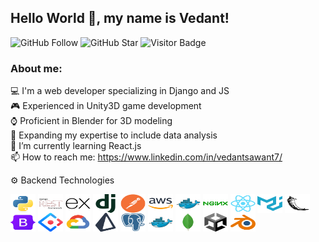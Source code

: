 ## Hello World 👋, my name is Vedant!

![GitHub Follow](https://img.shields.io/github/followers/aaryaparadkar.svg?style=social&label=Follow)
![GitHub Star](https://img.shields.io/github/stars/aaryaparadkar?affiliations=OWNER%2CCOLLABORATOR&style=social&label=Star)
![Visitor Badge](https://visitor-badge.laobi.icu/badge?page_id=aaryaparadkar.aaryaparadkar)

### About me: <br>
💻 I'm a web developer specializing in Django and JS <br>
🎮 Experienced in Unity3D game development <br>
⌚ Proficient in Blender for 3D modeling <br>
💽 Expanding my expertise to include data analysis <br>
🌱 I’m currently learning React.js <br>
📫 How to reach me: https://www.linkedin.com/in/vedantsawant7/

⚙ Backend Technologies
<div style="display: inline_block">
  <img align="center" height="30" width="40" src="https://github.com/devicons/devicon/blob/master/icons/python/python-original.svg">
  <img align="center" height="30" width="40" src="https://github.com/devicons/devicon/blob/master/icons/djangorest/djangorest-original-wordmark.svg">
  <img align="center" height="30" width="40" src="https://github.com/devicons/devicon/blob/master/icons/express/express-original.svg">
  <img align="center" height="30" width="40" src="https://raw.githubusercontent.com/devicons/devicon/master/icons/django/django-plain.svg">
  <img align="center" height="30" width="40" src="https://github.com/devicons/devicon/blob/master/icons/postman/postman-original.svg">
  <img align="center" height="30" width="40" src="https://github.com/devicons/devicon/blob/master/icons/amazonwebservices/amazonwebservices-original-wordmark.svg">
  <img align="center" height="30" width="40" src="https://github.com/devicons/devicon/blob/master/icons/docker/docker-original.svg">
  <img align="center" height="30" width="40" src="https://github.com/devicons/devicon/blob/master/icons/nginx/nginx-original.svg">
  <img align="center" height="30" width="40" src="https://github.com/devicons/devicon/blob/master/icons/react/react-original.svg">
  <img align="center" height="30" width="40" src="https://github.com/devicons/devicon/blob/master/icons/materialui/materialui-plain.svg">
  <img align="center" height="30" width="40" src="https://github.com/devicons/devicon/blob/master/icons/flask/flask-original.svg">
  <img align="center" height="30" width="40" src="https://github.com/devicons/devicon/blob/master/icons/bootstrap/bootstrap-original.svg">
  <img align="center" height="30" width="40" src="https://github.com/devicons/devicon/blob/master/icons/antdesign/antdesign-original.svg">
  <img align="center" height="30" width="40" src="https://github.com/devicons/devicon/blob/master/icons/googlecloud/googlecloud-original.svg">
  <img align="center" height="30" width="40" src="https://github.com/devicons/devicon/blob/master/icons/prisma/prisma-original.svg">
  <img align="center" height="30" width="40" src="https://github.com/devicons/devicon/blob/master/icons/postgresql/postgresql-plain.svg">
  <img align="center" height="30" width="40" src="https://github.com/devicons/devicon/blob/master/icons/docker/docker-original.svg">
  <img align="center" height="30" width="40" src="https://github.com/devicons/devicon/blob/master/icons/mongodb/mongodb-original.svg">
  <img align="center" height="30" width="40" src="https://raw.githubusercontent.com/devicons/devicon/master/icons/unity/unity-original.svg">
  <img align="center" height="30" width="40" src="https://raw.githubusercontent.com/devicons/devicon/master/icons/blender/blender-original.svg">
 </div>

<!--
**VedantS73/VedantS73** is a ✨ _special_ ✨ repository because its `README.md` (this file) appears on your GitHub profile.

Here are some ideas to get you started:

- 🔭 I’m currently working on ...
- 🌱 I’m currently learning ...
- 👯 I’m looking to collaborate on ...
- 🤔 I’m looking for help with ...
- 💬 Ask me about ...
- 📫 How to reach me: ...
- 😄 Pronouns: ...
- ⚡ Fun fact: ...
-->
